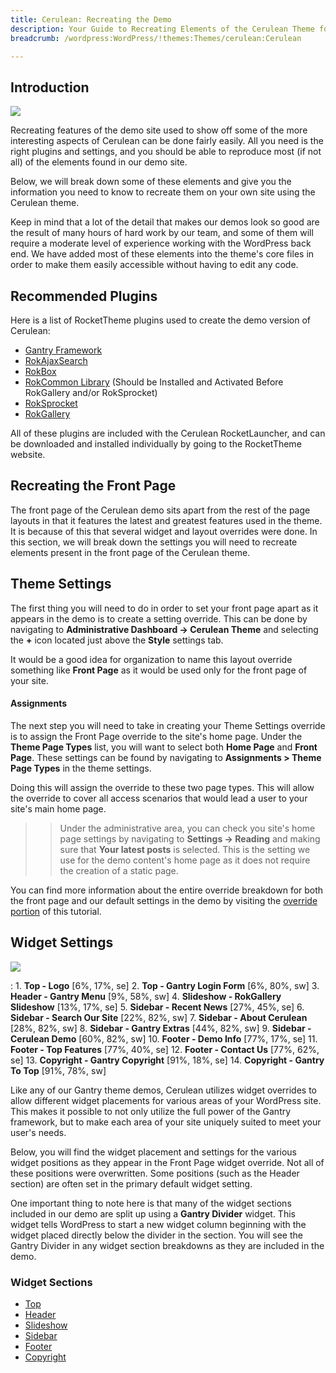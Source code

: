 ```yaml
---
title: Cerulean: Recreating the Demo
description: Your Guide to Recreating Elements of the Cerulean Theme for WordPress
breadcrumb: /wordpress:WordPress/!themes:Themes/cerulean:Cerulean

---
```


Introduction
-----

![][theme2]

Recreating features of the demo site used to show off some of the more interesting aspects of Cerulean can be done fairly easily. All you need is the right plugins and settings, and you should be able to reproduce most (if not all) of the elements found in our demo site. 

Below, we will break down some of these elements and give you the information you need to know to recreate them on your own site using the Cerulean theme.

Keep in mind that a lot of the detail that makes our demos look so good are the result of many hours of hard work by our team, and some of them will require a moderate level of experience working with the WordPress back end. We have added most of these elements into the theme's core files in order to make them easily accessible without having to edit any code.

Recommended Plugins
-----

Here is a list of RocketTheme plugins used to create the demo version of Cerulean:

* [Gantry Framework][gantry]
* [RokAjaxSearch][rokajaxsearch]
* [RokBox][rokbox]
* [RokCommon Library](http://www.rockettheme.com/wordpress/plugins/rokutilities) (Should be Installed and Activated Before RokGallery and/or RokSprocket)
* [RokSprocket][roksprocket]
* [RokGallery][gallery]

All of these plugins are included with the Cerulean RocketLauncher, and can be downloaded and installed individually by going to the RocketTheme website.

Recreating the Front Page
-----

The front page of the Cerulean demo sits apart from the rest of the page layouts in that it features the latest and greatest features used in the theme. It is because of this that several widget and layout overrides were done. In this section, we will break down the settings you will need to recreate elements present in the front page of the Cerulean theme.

Theme Settings
-----

The first thing you will need to do in order to set your front page apart as it appears in the demo is to create a setting override. This can be done by navigating to **Administrative Dashboard -> Cerulean Theme** and selecting the **+** icon located just above the **Style** settings tab. 

It would be a good idea for organization to name this layout override something like **Front Page** as it would be used only for the front page of your site.

#### Assignments
The next step you will need to take in creating your Theme Settings override is to assign the Front Page override to the site's home page. Under the **Theme Page Types** list, you will want to select both **Home Page** and **Front Page**. These settings can be found by navigating to **Assignments > Theme Page Types** in the theme settings.

Doing this will assign the override to these two page types. This will allow the override to cover all access scenarios that would lead a user to your site's main home page.

>> Under the administrative area, you can check you site's home page settings by navigating to **Settings -> Reading** and making sure that **Your latest posts** is selected. This is the setting we use for the demo content's home page as it does not require the creation of a static page.

You can find more information about the entire override breakdown for both the front page and our default settings in the demo by visiting the [override portion][demooverride] of this tutorial.

Widget Settings
-----
![][cerulean]

:   1. **Top - Logo** [6%, 17%, se]
    2. **Top - Gantry Login Form** [6%, 80%, sw]
    3. **Header - Gantry Menu** [9%, 58%, sw]
    4. **Slideshow - RokGallery Slideshow** [13%, 17%, se]
    5. **Sidebar - Recent News** [27%, 45%, se]
    6. **Sidebar - Search Our Site** [22%, 82%, sw]
    7. **Sidebar - About Cerulean** [28%, 82%, sw]
    8. **Sidebar - Gantry Extras** [44%, 82%, sw]
    9. **Sidebar - Cerulean Demo** [60%, 82%, sw]
    10. **Footer - Demo Info** [77%, 17%, se]
    11. **Footer - Top Features** [77%, 40%, se]
    12. **Footer - Contact Us** [77%, 62%, se]
    13. **Copyright - Gantry Copyright** [91%, 18%, se]
    14. **Copyright - Gantry To Top** [91%, 78%, sw]

Like any of our Gantry theme demos, Cerulean utilizes widget overrides to allow different widget placements for various areas of your WordPress site. This makes it possible to not only utilize the full power of the Gantry framework, but to make each area of your site uniquely suited to meet your user's needs.

Below, you will find the widget placement and settings for the various widget positions as they appear in the Front Page widget override. Not all of these positions were overwritten. Some positions (such as the Header section) are often set in the primary default widget setting.

One important thing to note here is that many of the widget sections included in our demo are split up using a **Gantry Divider** widget. This widget tells WordPress to start a new widget column beginning with the widget placed directly below the divider in the section. You will see the Gantry Divider in any widget section breakdowns as they are included in the demo.

### Widget Sections

* [Top][top]
* [Header][header]
* [Slideshow][slideshow]
* [Sidebar][sidebar]
* [Footer][footer]
* [Copyright][copyright]

[gantry]: http://gantry.org/downloads
[rokajaxsearch]: http://www.rockettheme.com/wordpress/plugins/rokajaxsearch
[rokbox]: http://www.rockettheme.com/wordpress/plugins/rokbox
[roksprocket]: http://www.rockettheme.com/wordpress/plugins/roksprocket
[cerulean]: assets/cerulean.jpeg
[theme2]: assets/cerulean2.jpeg
[roksprocket]: ../../plugins/roksprocket/
[gallery]: http://www.rockettheme.com/wordpress/plugins/rokgallery
[faq]: faq.md
[menu]: ../../start/menu.md
[override]: http://docs.gantry.org/gantry4/configure
[slideshow]: demo_slideshow.md
[feature]: demo_feature.md
[sidebar]: demo_sidebar.md
[footer]: demo_footer.md
[header]: demo_header.md
[top]: demo_top.md
[copyright]: demo_copyright.md
[demooverride]: demo_override.md
